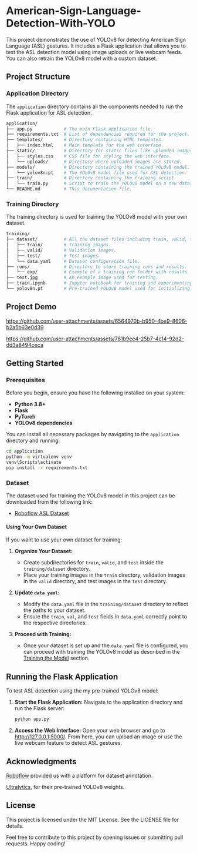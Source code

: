 # American-Sign-Language-Detection-With-YOLO

This project demonstrates the use of YOLOv8 for detecting American Sign Language (ASL) gestures. It includes a Flask application that allows you to test the ASL detection model using image uploads or live webcam feeds. You can also retrain the YOLOv8 model with a custom dataset.

## Project Structure

### Application Directory

The `application` directory contains all the components needed to run the Flask application for ASL detection.

```bash
application/
├── app.py            # The main Flask application file.
├── requirements.txt  # List of dependencies required for the project.
├── templates/        # Directory containing HTML templates.
│   ├── index.html    # Main template for the web interface.
├── static/           # Directory for static files like uploaded images.
│   ├── styles.css    # CSS file for styling the web interface.
│   └── uploads/      # Directory where uploaded images are stored.
├── models/           # Directory containing the trained YOLOv8 model.
│   └── yolov8n.pt    # The YOLOv8 model file used for ASL detection.
├── train/            # Directory containing the training script.
│   └── train.py      # Script to train the YOLOv8 model on a new dataset.
└── README.md         # This documentation file.
```
### Training Directory
The training directory is used for training the YOLOv8 model with your own dataset.
```bash
training/
├── dataset/          # All the dataset files including train, valid, test splits, and the data.yaml file.
│   ├── train/        # Training images.
│   ├── valid/        # Validation images.
│   ├── test/         # Test images.
│   └── data.yaml     # Dataset configuration file.
├── runs/             # Directory to store training runs and results.
│   └── exp/          # Example of a training run folder with results.
├── test.jpg          # An example image used for testing.
├── train.ipynb       # Jupyter notebook for training and experimenting with the YOLOv8 model.
└── yolov8n.pt        # Pre-trained YOLOv8 model used for initializing training.
```

## Project Demo

https://github.com/user-attachments/assets/6564970b-b950-4be9-8606-b2a5b63e0d39

https://github.com/user-attachments/assets/761b9ee4-25b7-4c14-92d2-dd3a8494ceca


## Getting Started

### Prerequisites

Before you begin, ensure you have the following installed on your system:

- **Python 3.8+**
- **Flask**
- **PyTorch**
- **YOLOv8 dependencies**

You can install all necessary packages by navigating to the `application` directory and running:

```bash
cd application
python -m virtualenv venv
venv\Scripts\activate
pip install -r requirements.txt
```

### Dataset

The dataset used for training the YOLOv8 model in this project can be downloaded from the following link:

- [Roboflow ASL Dataset](https://app.roboflow.com/owais-ahmed-xq0js/asl-3i64o/1)

#### Using Your Own Dataset

If you want to use your own dataset for training:

1. **Organize Your Dataset:**
   - Create subdirectories for `train`, `valid`, and `test` inside the `training/dataset` directory.
   - Place your training images in the `train` directory, validation images in the `valid` directory, and test images in the `test` directory.

2. **Update `data.yaml`:**
   - Modify the `data.yaml` file in the `training/dataset` directory to reflect the paths to your dataset.
   - Ensure the `train`, `val`, and `test` fields in `data.yaml` correctly point to the respective directories.

3. **Proceed with Training:**
   - Once your dataset is set up and the `data.yaml` file is configured, you can proceed with training the YOLOv8 model as described in the [Training the Model](#training-the-model) section.

## Running the Flask Application

To test ASL detection using the my pre-trained YOLOv8 model:

1. **Start the Flask Application:**
    Navigate to the application directory and run the Flask server:
    ```bash
    python app.py
    ```
2. **Access the Web Interface:**
    Open your web browser and go to http://127.0.0.1:5000/.
    From here, you can upload an image or use the live webcam feature to detect ASL gestures.

## Acknowledgments
[Roboflow](https://roboflow.com/) provided us with a platform for dataset annotation.

[Ultralytics](https://github.com/ultralytics), for their pre-trained YOLOv8 weights.

## License
This project is licensed under the MIT License. See the LICENSE file for details.

Feel free to contribute to this project by opening issues or submitting pull requests. Happy coding!
